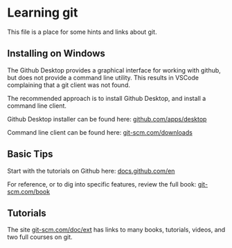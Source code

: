# Learning git

This file is a place for some hints and links about git.

## Installing on Windows

The Github Desktop provides a graphical interface for working with github, but does not provide a command line utility. This results in VSCode complaining that a git client was not found.

The recommended approach is to install Github Desktop, and install a command line client.

Github Desktop installer can be found here: [github.com/apps/desktop](https://github.com/apps/desktop)

Command line client can be found here: [git-scm.com/downloads](https://git-scm.com/downloads)

## Basic Tips

Start with the tutorials on Github here: [docs.github.com/en](https://docs.github.com/en)

For reference, or to dig into specific features, review the full book: [git-scm.com/book](https://git-scm.com/book)

## Tutorials

The site [git-scm.com/doc/ext](https://git-scm.com/doc/ext) has links to many books, tutorials, videos, and two full courses on git.
